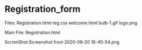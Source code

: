 # Registration_form

Files:  Registration.html
        reg.css
        welcome.html
        bulb-1.gif
        logo.png
        
Main File: Registration.html

ScrrenShot:Screenshot from 2020-08-20 16-45-54.png
         
